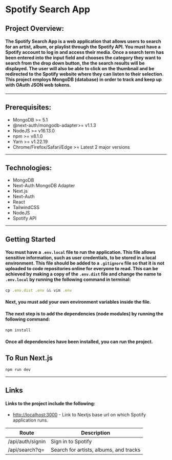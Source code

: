 # Spotify Search App</br>

## Project Overview:

#### The Spotify Search App is a web application that allows users to search for an artist, album, or playlist through the Spotify API. You must have a Spotify account to log in and access their media. Once a search term has been entered into the input field and chooses the category they want to search from the drop down button, the the search results will be displayed. The user will also be able to click on the thumbnail and be redirected to the Spotify website where they can listen to their selection. This project employs MongoDB (database) in order to track and keep up with OAuth JSON web tokens.

----

## Prerequisites:

* MongoDB >= 5.1
* @next-auth/mongodb-adapter>= v1.1.3
* NodeJS >= v16.13.0
* npm >= v8.1.0
* Yarn >= v1.22.19
* Chrome/Firefox/Safari/Edge >= Latest 2 major versions

---

## Technologies:

* MongoDB
* Next-Auth MongoDB Adapter
* Next.js
* Next-Auth
* React
* TailwindCSS
* NodeJS
* Spotify API

---

## Getting Started
    
 #### You must have a ```.env.local``` file to run the application. This file allows sensitive information, such as user credentials, to be stored in a local environment. This file should be added to a ```.gitignore``` file so that it is not uploaded to code repositories online for everyone to read. This can be achieved by making a copy of the ```.env.dist``` file and change the name to ```.env.local``` by running the following command in terminal:
 ```javascript
cp .env.dist .env && vim .env
```
#### Next, you must add your own environment variables inside the file.
#### The next step is to add the dependencies (node modules) by running the following command:
```javascript 
npm install
```
#### Once all dependencies have been installed, you can run the project.

## To Run Next.js 
```javascript
npm run dev
```
---

## Links
#### Links to the project include the following:
* <http://localhost:3000> - Link to Nextjs base url on which Spotify application runs.

| Route | Description |
| ----- | ----- |
| /api/auth/signin | Sign in to Spotify |
| /api/search?q= | Search for artists, albums, and tracks |


